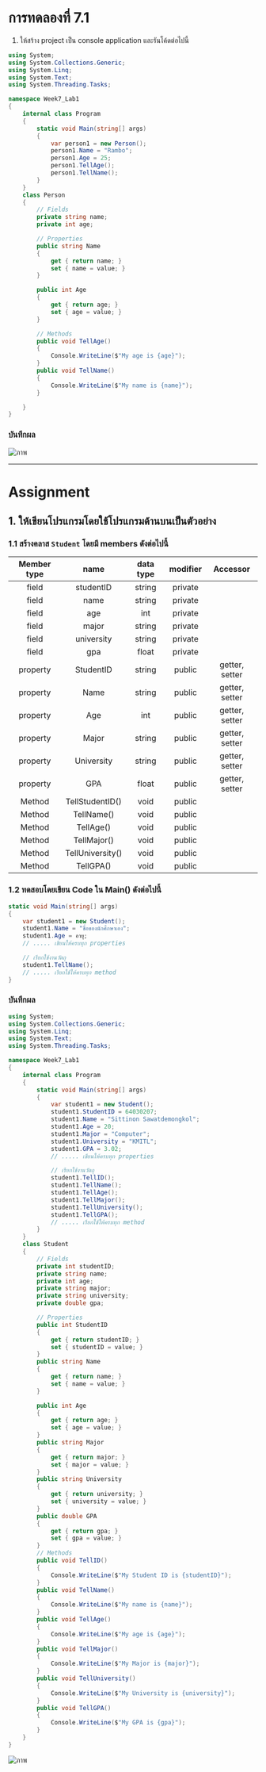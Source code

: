 # การทดลองที่ 7.1

1. ให้สร้าง project เป็น console application และรันโค้ดต่อไปนี้

``` c#
using System;
using System.Collections.Generic;
using System.Linq;
using System.Text;
using System.Threading.Tasks;

namespace Week7_Lab1
{
    internal class Program
    {
        static void Main(string[] args)
        {
            var person1 = new Person();
            person1.Name = "Rambo";
            person1.Age = 25;
            person1.TellAge();
            person1.TellName();
        }
    }
    class Person
    { 
        // Fields
        private string name;
        private int age;

        // Properties
        public string Name
        {
            get { return name; }
            set { name = value; }
        }

        public int Age
        {
            get { return age; }
            set { age = value; }
        }

        // Methods
        public void TellAge()
        {
            Console.WriteLine($"My age is {age}");
        }
        public void TellName()
        {
            Console.WriteLine($"My name is {name}");
        }

    }
}

```


### บันทึกผล

![ภาพ](https://github.com/Sittinon-Sawatdemongkol/Week-07/assets/115066278/4262c1bd-3d7c-495f-a9c5-5a2df7bdca9c)

---

# Assignment
## 1. ให้เขียนโปรแกรมโดยใช้โปรแกรมด้านบนเป็นตัวอย่าง 

### 1.1 สร้างคลาส `Student` โดยมี members ดังต่อไปนี้


|Member type|     name   |data type|modifier | Accessor |
|:---------:|:----------:|:-------:|:-------:|:--------:|
|field      | studentID  | string  | private |          |
|field      | name       | string  | private |          |
|field      | age        | int     | private |          |
|field      | major      | string  | private |          |
|field      | university     | string  | private |          |
|field      | gpa        | float   | private |          |
|property   | StudentID  | string  | public  | getter, setter |
|property   | Name       | string  | public  | getter, setter |
|property   | Age        | int     | public  | getter, setter |
|property   | Major      | string  | public  | getter, setter |
|property   | University     | string  | public  | getter, setter |
|property   | GPA        | float   | public  | getter, setter |
|Method     | TellStudentID()     | void    | public  | |
|Method     | TellName()     | void    | public  | |
|Method     | TellAge()     | void    | public  | |
|Method     | TellMajor()     | void    | public  | |
|Method     | TellUniversity()     | void    | public  | |
|Method     | TellGPA()     | void    | public  | |


### 1.2  ทดสอบโดยเขียน Code ใน Main() ดังต่อไปนี้

```cs
static void Main(string[] args)
{
    var student1 = new Student();
    student1.Name = "ชื่อของนักศึกษาเอง";
    student1.Age = อายุ;
    // ..... เขียนให้ครบทุก properties

    // เรียกใช้งานวัตถุ
    student1.TellName();
    // ..... เรียกใช้ให้ครบทุก method
}
```

### บันทึกผล

```cs
using System;
using System.Collections.Generic;
using System.Linq;
using System.Text;
using System.Threading.Tasks;

namespace Week7_Lab1
{
    internal class Program
    {
        static void Main(string[] args)
        {
            var student1 = new Student();
            student1.StudentID = 64030207;
            student1.Name = "Sittinon Sawatdemongkol";
            student1.Age = 20;
            student1.Major = "Computer";
            student1.University = "KMITL";
            student1.GPA = 3.02;
            // ..... เขียนให้ครบทุก properties

            // เรียกใช้งานวัตถุ
            student1.TellID();
            student1.TellName();
            student1.TellAge();
            student1.TellMajor();
            student1.TellUniversity();
            student1.TellGPA();
            // ..... เรียกใช้ให้ครบทุก method
        }
    }
    class Student
    {
        // Fields
        private int studentID;
        private string name;
        private int age;
        private string major;
        private string university;
        private double gpa;

        // Properties
        public int StudentID
        {
            get { return studentID; }
            set { studentID = value; }
        }
        public string Name
        {
            get { return name; }
            set { name = value; }
        }

        public int Age
        {
            get { return age; }
            set { age = value; }
        }
        public string Major
        {
            get { return major; }
            set { major = value; }
        }
        public string University
        {
            get { return university; }
            set { university = value; }
        }
        public double GPA
        {
            get { return gpa; }
            set { gpa = value; }
        }
        // Methods
        public void TellID()
        {
            Console.WriteLine($"My Student ID is {studentID}");
        }
        public void TellName()
        {
            Console.WriteLine($"My name is {name}");
        }
        public void TellAge()
        {
            Console.WriteLine($"My age is {age}");
        }
        public void TellMajor()
        {
            Console.WriteLine($"My Major is {major}");
        }
        public void TellUniversity()
        {
            Console.WriteLine($"My University is {university}");
        }
        public void TellGPA()
        {
            Console.WriteLine($"My GPA is {gpa}");
        }
    }
}


```

![ภาพ](https://github.com/Sittinon-Sawatdemongkol/Week-07/assets/115066278/014e2e2d-4747-48c9-8157-9c801ae712ce)
